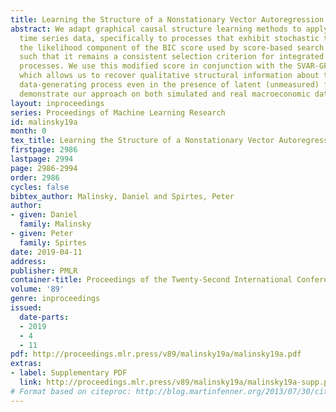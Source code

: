 ```yaml
---
title: Learning the Structure of a Nonstationary Vector Autoregression
abstract: We adapt graphical causal structure learning methods to apply to nonstationary
  time series data, specifically to processes that exhibit stochastic trends. We modify
  the likelihood component of the BIC score used by score-based search algorithms,
  such that it remains a consistent selection criterion for integrated or cointegrated
  processes. We use this modified score in conjunction with the SVAR-GFCI algorithm,
  which allows us to recover qualitative structural information about the underlying
  data-generating process even in the presence of latent (unmeasured) factors. We
  demonstrate our approach on both simulated and real macroeconomic data.
layout: inproceedings
series: Proceedings of Machine Learning Research
id: malinsky19a
month: 0
tex_title: Learning the Structure of a Nonstationary Vector Autoregression
firstpage: 2986
lastpage: 2994
page: 2986-2994
order: 2986
cycles: false
bibtex_author: Malinsky, Daniel and Spirtes, Peter
author:
- given: Daniel
  family: Malinsky
- given: Peter
  family: Spirtes
date: 2019-04-11
address: 
publisher: PMLR
container-title: Proceedings of the Twenty-Second International Conference on Artificial Intelligence and Statistics
volume: '89'
genre: inproceedings
issued:
  date-parts:
  - 2019
  - 4
  - 11
pdf: http://proceedings.mlr.press/v89/malinsky19a/malinsky19a.pdf
extras:
- label: Supplementary PDF
  link: http://proceedings.mlr.press/v89/malinsky19a/malinsky19a-supp.pdf
# Format based on citeproc: http://blog.martinfenner.org/2013/07/30/citeproc-yaml-for-bibliographies/
---
```

